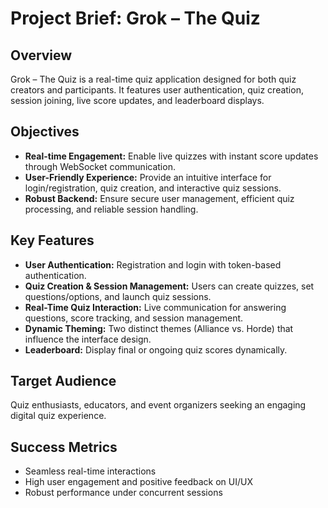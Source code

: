 # Project Brief: Grok – The Quiz

## Overview
Grok – The Quiz is a real-time quiz application designed for both quiz creators and participants. It features user authentication, quiz creation, session joining, live score updates, and leaderboard displays.

## Objectives
- **Real-time Engagement:** Enable live quizzes with instant score updates through WebSocket communication.
- **User-Friendly Experience:** Provide an intuitive interface for login/registration, quiz creation, and interactive quiz sessions.
- **Robust Backend:** Ensure secure user management, efficient quiz processing, and reliable session handling.

## Key Features
- **User Authentication:** Registration and login with token-based authentication.
- **Quiz Creation & Session Management:** Users can create quizzes, set questions/options, and launch quiz sessions.
- **Real-Time Quiz Interaction:** Live communication for answering questions, score tracking, and session management.
- **Dynamic Theming:** Two distinct themes (Alliance vs. Horde) that influence the interface design.
- **Leaderboard:** Display final or ongoing quiz scores dynamically.

## Target Audience
Quiz enthusiasts, educators, and event organizers seeking an engaging digital quiz experience.

## Success Metrics
- Seamless real-time interactions
- High user engagement and positive feedback on UI/UX
- Robust performance under concurrent sessions
